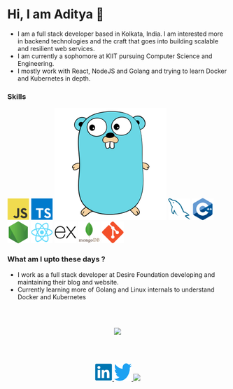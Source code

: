 # Hi, I am Aditya 👋

* I am a full stack developer based in Kolkata, India. I am interested more in backend technologies and the craft that goes into building scalable and resilient web services. 
* I am currently a sophomore at KIIT pursuing Computer Science and Engineering.
* I mostly work with React, NodeJS and Golang and trying to learn Docker and Kubernetes in depth.

### Skills

<p>
<img width="50px" src="https://github.com/devicons/devicon/blob/master/icons/javascript/javascript-original.svg">
<img width="50px" src="https://raw.githubusercontent.com/devicons/devicon/master/icons/typescript/typescript-original.svg">
<img witdh="50px" src="https://raw.githubusercontent.com/devicons/devicon/master/icons/go/go-original.svg">
<img width="50px" src="https://raw.githubusercontent.com/devicons/devicon/master/icons/mysql/mysql-original.svg">
<img width="50px" src="https://github.com/devicons/devicon/blob/master/icons/cplusplus/cplusplus-original.svg">
<img width="50px" src="https://raw.githubusercontent.com/devicons/devicon/master/icons/nodejs/nodejs-original.svg">
<img width="50px" src="https://raw.githubusercontent.com/devicons/devicon/master/icons/react/react-original.svg">
<img width="50px" src="https://raw.githubusercontent.com/devicons/devicon/master/icons/express/express-original.svg">
<img width="50px" src="https://raw.githubusercontent.com/devicons/devicon/master/icons/mongodb/mongodb-original-wordmark.svg">
<img width="50px" src="https://raw.githubusercontent.com/devicons/devicon/master/icons/git/git-original.svg">
</p>

### What am I upto these days ?

* I work as a full stack developer at Desire Foundation developing and maintaining their blog and website.
* Currently learning more of Golang and Linux internals to understand Docker and Kubernetes

<br/><br/>
<div align="center">
    <img src="https://github-readme-stats.vercel.app/api?username=adityameharia&show_icons=true&theme=algolia" />
</div>

<br/><br/>
<p align="center">
<a href="https://www.linkedin.com/in/aditya-meharia-2b8b331b3/">
    <img width="40px" src="https://github.com/devicons/devicon/blob/master/icons/linkedin/linkedin-original.svg">
</a>

<a href="https://twitter.com/adityameharia">
    <img width="40px" src="https://raw.githubusercontent.com/devicons/devicon/master/icons/twitter/twitter-original.svg">
</a>

<a href="mailto:adityameharia14@gmail.com">
    <img width="40px" src="https://img.icons8.com/fluent/48/000000/email-open.png">
</a>
</p>

